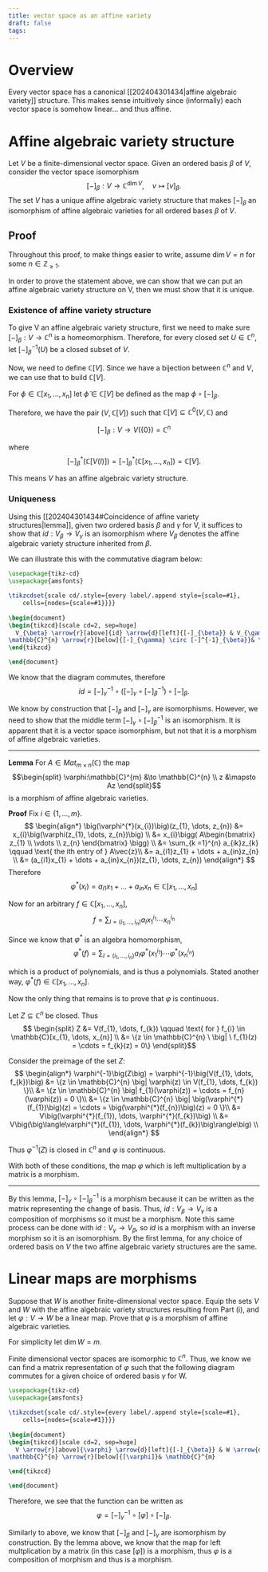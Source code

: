 ```yaml
---
title: vector space as an affine variety
draft: false
tags:
---
```


# Overview
Every vector space has a canonical [[202404301434|affine algebraic variety]] structure. 
This makes sense intuitively since (informally) each vector space is somehow linear... and thus affine. 

# Affine algebraic variety structure
Let $V$ be a finite-dimensional vector space. Given an ordered basis $\beta$ of $V$, consider the vector space isomorphism
$$[-]_{\beta}:V\longrightarrow\mathbb{C}^{\dim V},\quad v\mapsto[v]_{\beta}.$$
The set $V$ has a unique affine algebraic variety structure that makes $[-]_{\beta}$ an isomorphism of affine algebraic varieties for all ordered bases $\beta$ of $V$.

## Proof
Throughout this proof, to make things easier to write, assume $\dim V = n$ for some $n \in \mathbb{Z}_{\geq 1}$.

In order to prove the statement above, we can show that we can put an affine algebraic variety structure on V, then we must show that it is unique.

### Existence of affine variety structure
To give V an affine algebraic variety structure, first we need to make sure $[-]_{\beta}:V \to \mathbb{C}^{n}$ is a homeomorphism.
Therefore, for every closed set $U \in \mathbb{C}^{n}$, let $[-]_{\beta}^{-1}(U)$ be a closed subset of $V$.

Now, we need to define $\mathbb{C}[V]$.
Since we have a bijection between $\mathbb{C}^{n}$ and $V$, we can use that to build $\mathbb{C}[V]$.

For $\phi \in \mathbb{C}[x_{1}, \dots, x_{n}]$ let $\tilde{\phi} \in \mathbb{C}[V]$ be defined as the map $\phi \circ [-]_{\beta}$.

Therefore, we have the pair $(V, \mathbb{C}[V])$ such that $\mathbb{C}[V] \subseteq \mathbb{C}^{0}(V, \mathbb{C})$ and

$$
[-]_{\beta}:V \to V(\{0\}) = \mathbb{C}^{n} 
$$

where
$$ [-]_{\beta}^{*}(\mathbb{C}[V(I)]) = [-]_{\beta}^{*}(\mathbb{C}[x_{1}, \dots, x_{n}]) = \mathbb{C}[V].$$

This means $V$ has an affine algebraic variety structure.

### Uniqueness 
Using this [[202404301434#Coincidence of affine variety structures|lemma]], given two ordered basis $\beta$ and $\gamma$ for V, it suffices to show that $id:V_{\beta} \to V_{\gamma}$ is an isomorphism where $V_{\beta}$ denotes the affine algebraic variety structure inherited from $\beta$.

We can illustrate this with the commutative diagram below:
```tikz
\usepackage{tikz-cd}
\usepackage{amsfonts}

\tikzcdset{scale cd/.style={every label/.append style={scale=#1},
    cells={nodes={scale=#1}}}}
	
\begin{document}
\begin{tikzcd}[scale cd=2, sep=huge]
  V_{\beta} \arrow{r}[above]{id} \arrow{d}[left]{[-]_{\beta}} & V_{\gamma} \arrow{d}[right]{[-]_{\gamma}}\\
\mathbb{C}^{n} \arrow{r}[below]{[-]_{\gamma} \circ [-]^{-1}_{\beta}}& \mathbb{C}^{n}
\end{tikzcd}

\end{document}
```

We know that the diagram commutes, therefore
$$id = [-]_{\gamma}^{-1} \circ \bigg([-]_{\gamma} \circ [-]^{-1}_{\beta}\bigg) \circ [-]_{\beta}.$$

We know by construction that $[-]_{\beta}$ and $[-]_{\gamma}$ are isomorphisms.
However, we need to show that the middle term $[-]_{\gamma} \circ [-]^{-1}_{\beta}$ is an isomorphism.
It is apparent that it is a vector space isomorphism, but not that it is a morphism of affine algebraic varieties.

---

**Lemma**
For $A \in Mat_{m\times n}(\mathbb{C})$ the map
$$\begin{split}
	\varphi:\mathbb{C}^{m} &\to \mathbb{C}^{n} \\
	z &\mapsto Az \end{split}$$
is a morphism of affine algebraic varieties.

**Proof**
Fix $i \in \{1, \dots, m\}$.
$$
\begin{align*}
\big(\varphi^{*}(x_{i})\big)(z_{1}, \dots, z_{n}) &= x_{i}\big(\varphi(z_{1}, \dots, z_{n})\big) \\
&= x_{i}\bigg( A\begin{bmatrix} z_{1} \\ \vdots \\ z_{n} \end{bmatrix} \bigg) \\
&= \sum_{k =1}^{n} a_{ik}z_{k} \qquad \text{ the ith entry of } A\vec{z}\\
&= a_{i1}z_{1} + \dots + a_{in}z_{n} \\
&= (a_{i1}x_{1} + \dots + a_{in}x_{n})(z_{1}, \dots, z_{n})
\end{align*}
$$
Therefore
$$ \varphi^{*}(x_{i}) = a_{i1}x_{1} + \dots + a_{in}x_{n} \in \mathbb{C}[x_{1}, \dots, x_{n}]$$
  
Now for an arbitrary $f \in \mathbb{C}[x_{1}, \dots, x_{n}]$,
$$
f = \sum_{I = (i_{1}, \dots, i_{n})} a_{I}x_{1}^{i_{1}}\cdots x_{n}^{i_{n}}
$$

Since we know that $\varphi^{*}$ is an algebra homomorphism,
$$
	\varphi^{*}(f) = \sum_{I = (i_{1}, \dots, i_{n})} a_{I}\varphi^{*}(x_{1}^{i_{1}})\cdots \varphi^{*}(x_{n}^{i_{n}}
)$$

which is a product of polynomials, and is thus a polynomials.
Stated another way, $\varphi^{*}(f) \in \mathbb{C}[x_{1}, \dots, x_{n}]$.

Now the only thing that remains is to prove that $\varphi$ is continuous.

Let $Z \subseteq \mathbb{C}^{n}$ be closed.
Thus
$$ \begin{split}
   Z &= V(f_{1}, \dots, f_{k}) \qquad \text{ for } f_{i} \in \mathbb{C}[x_{1}, \dots, x_{n}] \\
   &= \{z \in \mathbb{C}^{n} \ \big| \ f_{1}(z) = \cdots = f_{k}(z) = 0\}
\end{split}$$

Consider the preimage of the set $Z$:
$$
\begin{align*}
\varphi^{-1}\big(Z\big) = \varphi^{-1}\big(V(f_{1}, \dots, f_{k})\big) &= \{z \in \mathbb{C}^{n} \big| \varphi(z) \in V(f_{1}, \dots, f_{k}) \}\\
&= \{z \in \mathbb{C}^{n} \big| f_{1}(\varphi(z)) = \cdots = f_{n}(\varphi(z)) = 0 \}\\
&= \{z \in \mathbb{C}^{n} \big| \big(\varphi^{*}(f_{1})\big)(z) = \cdots = \big(\varphi^{*}(f_{n})\big)(z) = 0 \}\\
&= V\big(\varphi^{*}(f_{1}), \dots, \varphi^{*}(f_{k})\big) \\
&= V\big(\big\langle\varphi^{*}(f_{1}), \dots, \varphi^{*}(f_{k})\big\rangle\big) \\
\end{align*}
$$

Thus $\varphi^{-1}(Z)$ is closed in $\mathbb{C}^{n}$ and $\varphi$ is continuous.

With both of these conditions, the map $\varphi$ which is left multiplication by a matrix is a morphism.

---

By this lemma, $[-]_{\gamma} \circ [-]^{-1}_{\beta}$ is a morphism because it can be written as the matrix representing the change of basis.
Thus, $id:V_{\beta} \to V_{\gamma}$ is a composition of morphisms so it must be a morphism.
Note this same process can be done with $id:V_{\gamma} \to V_{\beta}$, so $id$ is a morphism with an inverse morphism so it is an isomorphism.
By the first lemma, for any choice of ordered basis on $V$ the two affine algebraic variety structures are the same.

# Linear maps are morphisms

Suppose that $W$ is another finite-dimensional vector space. Equip the sets $V$ and $W$ with the affine algebraic variety structures resulting from Part (i), and let $\varphi:V\longrightarrow W$ be a linear map. Prove that $\varphi$ is a morphism of affine algebraic varieties.



For simplicity let $\dim W = m$.

Finite dimensional vector spaces are isomorphic to $\mathbb{C}^{n}$.
Thus, we know we can find a matrix representation of $\varphi$ such that the following diagram commutes for a given choice of ordered basis $\gamma$ for W.
```tikz
\usepackage{tikz-cd}
\usepackage{amsfonts}

\tikzcdset{scale cd/.style={every label/.append style={scale=#1},
    cells={nodes={scale=#1}}}}
	
\begin{document}
\begin{tikzcd}[scale cd=2, sep=huge]
  V \arrow{r}[above]{\varphi} \arrow{d}[left]{[-]_{\beta}} & W \arrow{d}[right]{[-]_{\gamma}}\\
\mathbb{C}^{n} \arrow{r}[below]{[\varphi]}& \mathbb{C}^{m}

\end{tikzcd}

\end{document}
```


Therefore, we see that the function can be written as
$$
  \varphi = [-]^{-1}_{\gamma} \circ [\varphi] \circ [-]_{\beta}.
$$

Similarly to above, we know that $[-]_{\beta}$ and $[-]_{\gamma}$ are isomorphism by construction.
By the lemma above, we know that the map for left multplication by a matrix (in this case $[\varphi]$) is a morphism, thus $\varphi$ is a composition of morphism and thus is a morphism.